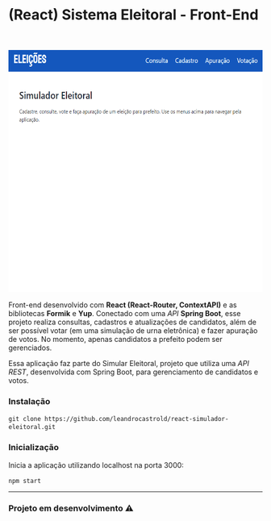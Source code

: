# (React) Sistema Eleitoral - Front-End
<br/>
<br/>
<img  alt="demo image" src="demo.gif" width=600 height=480>


Front-end desenvolvido com **React (React-Router, ContextAPI)** e as bibliotecas **Formik** e **Yup**. Conectado com uma *API* **Spring Boot**, esse projeto realiza consultas, cadastros e atualizações de candidatos, além de ser possível votar (em uma simulação de urna eletrônica) e fazer apuração de votos. No momento, apenas candidatos a prefeito podem ser gerenciados.  

Essa aplicação faz parte do Simular Eleitoral, projeto que utiliza uma *API REST*, desenvolvida com Spring Boot, para gerenciamento de candidatos e votos.

### Instalação
```
git clone https://github.com/leandrocastrold/react-simulador-eleitoral.git
```
### Inicialização
Inicia a aplicação utilizando localhost na porta 3000: 
```
npm start
```

<hr/>

### Projeto em desenvolvimento  ⚠️













